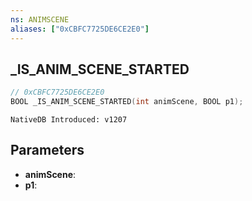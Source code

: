 ```yaml
---
ns: ANIMSCENE
aliases: ["0xCBFC7725DE6CE2E0"]
---
```

## _IS_ANIM_SCENE_STARTED

```c
// 0xCBFC7725DE6CE2E0
BOOL _IS_ANIM_SCENE_STARTED(int animScene, BOOL p1);
```

```
NativeDB Introduced: v1207
```

## Parameters
* **animScene**:
* **p1**:
